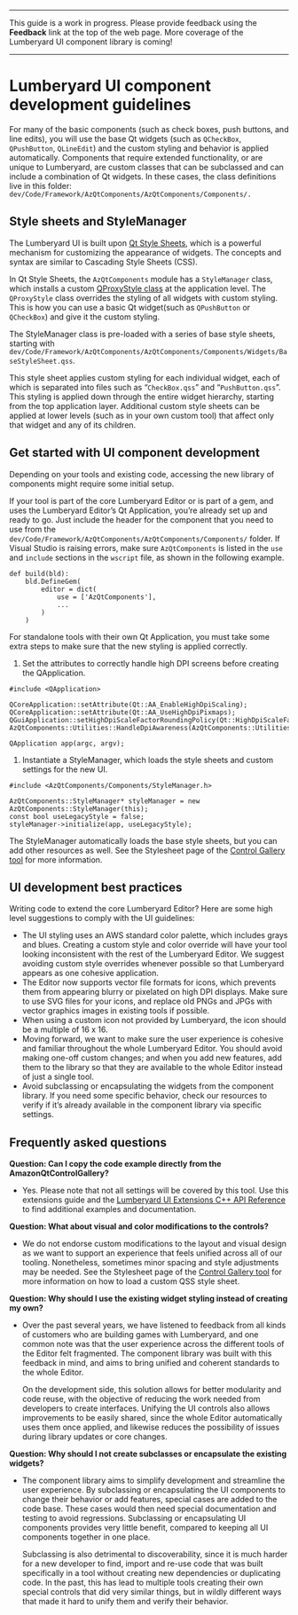 --------

This guide is a work in progress\. Please provide feedback using the **Feedback** link at the top of the web page\. More coverage of the Lumberyard UI component library is coming\!

--------

# Lumberyard UI component development guidelines<a name="uidev-component-development-guidelines"></a>

For many of the basic components \(such as check boxes, push buttons, and line edits\), you will use the base Qt widgets \(such as `QCheckBox`, `QPushButton`, `QLineEdit`\) and the custom styling and behavior is applied automatically\. Components that require extended functionality, or are unique to Lumberyard, are custom classes that can be subclassed and can include a combination of Qt widgets\. In these cases, the class definitions live in this folder: `dev/Code/Framework/AzQtComponents/AzQtComponents/Components/.` 

## Style sheets and StyleManager<a name="uidev-style-sheets"></a>

The Lumberyard UI is built upon [Qt Style Sheets](https://doc.qt.io/qt-5/stylesheet.html), which is a powerful mechanism for customizing the appearance of widgets\. The concepts and syntax are similar to Cascading Style Sheets \(CSS\)\.

In Qt Style Sheets, the `AzQtComponents` module has a `StyleManager` class, which installs a custom [QProxyStyle class](https://doc.qt.io/qt-5/qproxystyle.html) at the application level\. The `QProxyStyle` class overrides the styling of all widgets with custom styling\. This is how you can use a basic Qt widget\(such as `QPushButton` or `QCheckBox`\) and give it the custom styling\.

The StyleManager class is pre\-loaded with a series of base style sheets, starting with `dev/Code/Framework/AzQtComponents/AzQtComponents/Components/Widgets/BaseStyleSheet.qss`\.

This style sheet applies custom styling for each individual widget, each of which is separated into files such as “`CheckBox.qss`” and “`PushButton.qss`”\. This styling is applied down through the entire widget hierarchy, starting from the top application layer\. Additional custom style sheets can be applied at lower levels \(such as in your own custom tool\) that affect only that widget and any of its children\.

## Get started with UI component development<a name="uidev-get-started"></a>

Depending on your tools and existing code, accessing the new library of components might require some initial setup\.

If your tool is part of the core Lumberyard Editor or is part of a gem, and uses the Lumberyard Editor’s Qt Application, you’re already set up and ready to go\. Just include the header for the component that you need to use from the `dev/Code/Framework/AzQtComponents/AzQtComponents/Components/` folder\. If Visual Studio is raising errors, make sure `AzQtComponents` is listed in the `use` and `include` sections in the `wscript` file, as shown in the following example\.

```
def build(bld):
    bld.DefineGem(
        editor = dict(
            use = ['AzQtComponents'],
            ...
        )
    )
```

For standalone tools with their own Qt Application, you must take some extra steps to make sure that the new styling is applied correctly\.

1.  Set the attributes to correctly handle high DPI screens before creating the QApplication\. 

   ```
   #include <QApplication>
   
   QCoreApplication::setAttribute(Qt::AA_EnableHighDpiScaling);
   QCoreApplication::setAttribute(Qt::AA_UseHighDpiPixmaps);
   QGuiApplication::setHighDpiScaleFactorRoundingPolicy(Qt::HighDpiScaleFactorRoundingPolicy::PassThrough);
   AzQtComponents::Utilities::HandleDpiAwareness(AzQtComponents::Utilities::PerScreenDpiAware);
   
   QApplication app(argc, argv);
   ```

1.  Instantiate a StyleManager, which loads the style sheets and custom settings for the new UI\. 

   ```
   #include <AzQtComponents/Components/StyleManager.h>
   
   AzQtComponents::StyleManager* styleManager = new AzQtComponents::StyleManager(this);
   const bool useLegacyStyle = false;
   styleManager->initialize(app, useLegacyStyle);
   ```

   The StyleManager automatically loads the base style sheets, but you can add other resources as well\. See the Stylesheet page of the [Control Gallery tool](uidev-control-gallery.md) for more information\.

## UI development best practices<a name="uidev-best-practices"></a>

Writing code to extend the core Lumberyard Editor? Here are some high level suggestions to comply with the UI guidelines:
+ The UI styling uses an AWS standard color palette, which includes grays and blues\. Creating a custom style and color override will have your tool looking inconsistent with the rest of the Lumberyard Editor\. We suggest avoiding custom style overrides whenever possible so that Lumberyard appears as one cohesive application\.
+ The Editor now supports vector file formats for icons, which prevents them from appearing blurry or pixelated on high DPI displays\. Make sure to use SVG files for your icons, and replace old PNGs and JPGs with vector graphics images in existing tools if possible\.
+ When using a custom icon not provided by Lumberyard, the icon should be a multiple of 16 x 16\.
+ Moving forward, we want to make sure the user experience is cohesive and familiar throughout the whole Lumberyard Editor\. You should avoid making one\-off custom changes; and when you add new features, add them to the library so that they are available to the whole Editor instead of just a single tool\.
+ Avoid subclassing or encapsulating the widgets from the component library\. If you need some specific behavior, check our resources to verify if it’s already available in the component library via specific settings\.

## Frequently asked questions<a name="uidev-faq"></a>

 **Question: Can I copy the code example directly from the AmazonQtControlGallery?** 
+ Yes\. Please note that not all settings will be covered by this tool\. Use this extensions guide and the [Lumberyard UI Extensions C\+\+ API Reference](https://d3bqhfbip4ze4a.cloudfront.net/api/ui/namespace_az_qt_components.html) to find additional examples and documentation\.

 **Question: What about visual and color modifications to the controls?** 
+ We do not endorse custom modifications to the layout and visual design as we want to support an experience that feels unified across all of our tooling\. Nonetheless, sometimes minor spacing and style adjustments may be needed\. See the Stylesheet page of the [Control Gallery tool](uidev-control-gallery.md) for more information on how to load a custom QSS style sheet\.

 **Question: Why should I use the existing widget styling instead of creating my own?** 
+ Over the past several years, we have listened to feedback from all kinds of customers who are building games with Lumberyard, and one common note was that the user experience across the different tools of the Editor felt fragmented\. The component library was built with this feedback in mind, and aims to bring unified and coherent standards to the whole Editor\.

  On the development side, this solution allows for better modularity and code reuse, with the objective of reducing the work needed from developers to create interfaces\. Unifying the UI controls also allows improvements to be easily shared, since the whole Editor automatically uses them once applied, and likewise reduces the possibility of issues during library updates or core changes\.

 **Question: Why should I not create subclasses or encapsulate the existing widgets?** 
+ The component library aims to simplify development and streamline the user experience\. By subclassing or encapsulating the UI components to change their behavior or add features, special cases are added to the code base\. These cases would then need special documentation and testing to avoid regressions\. Subclassing or encapsulating UI components provides very little benefit, compared to keeping all UI components together in one place\.

  Subclassing is also detrimental to discoverability, since it is much harder for a new developer to find, import and re\-use code that was built specifically in a tool without creating new dependencies or duplicating code\. In the past, this has lead to multiple tools creating their own special controls that did very similar things, but in wildly different ways that made it hard to unify them and verify their behavior\.